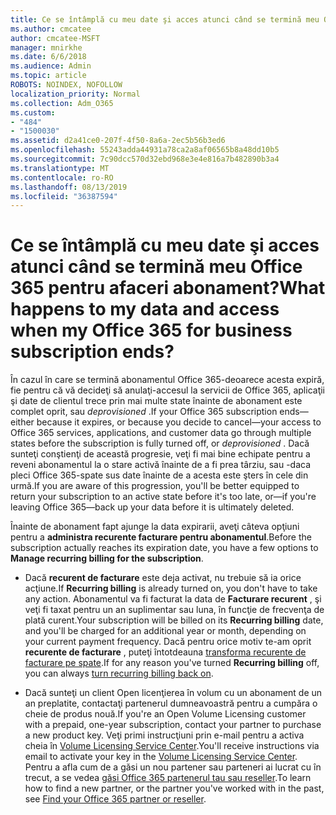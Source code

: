 ```yaml
---
title: Ce se întâmplă cu meu date şi acces atunci când se termină meu Office 365 pentru afaceri abonament?
ms.author: cmcatee
author: cmcatee-MSFT
manager: mnirkhe
ms.date: 6/6/2018
ms.audience: Admin
ms.topic: article
ROBOTS: NOINDEX, NOFOLLOW
localization_priority: Normal
ms.collection: Adm_O365
ms.custom:
- "484"
- "1500030"
ms.assetid: d2a41ce0-207f-4f50-8a6a-2ec5b56b3ed6
ms.openlocfilehash: 55243adda44931a78ca2a8af06565b8a48dd10b5
ms.sourcegitcommit: 7c90dcc570d32ebd968e3e4e816a7b482890b3a4
ms.translationtype: MT
ms.contentlocale: ro-RO
ms.lasthandoff: 08/13/2019
ms.locfileid: "36387594"
---
```

# <a name="what-happens-to-my-data-and-access-when-my-office-365-for-business-subscription-ends"></a><span data-ttu-id="ef616-102">Ce se întâmplă cu meu date şi acces atunci când se termină meu Office 365 pentru afaceri abonament?</span><span class="sxs-lookup"><span data-stu-id="ef616-102">What happens to my data and access when my Office 365 for business subscription ends?</span></span>

<span data-ttu-id="ef616-103">În cazul în care se termină abonamentul Office 365-deoarece acesta expiră, fie pentru că vă decideţi să anulaţi-accesul la servicii de Office 365, aplicaţii şi date de clientul trece prin mai multe state înainte de abonament este complet oprit, sau *deprovisioned*  .</span><span class="sxs-lookup"><span data-stu-id="ef616-103">If your Office 365 subscription ends—either because it expires, or because you decide to cancel—your access to Office 365 services, applications, and customer data go through multiple states before the subscription is fully turned off, or  *deprovisioned*  .</span></span> <span data-ttu-id="ef616-104">Dacă sunteţi conştienţi de această progresie, veţi fi mai bine echipate pentru a reveni abonamentul la o stare activă înainte de a fi prea târziu, sau -daca pleci Office 365-spate sus date înainte de a acesta este şters în cele din urmă.</span><span class="sxs-lookup"><span data-stu-id="ef616-104">If you are aware of this progression, you'll be better equipped to return your subscription to an active state before it's too late, or—if you're leaving Office 365—back up your data before it is ultimately deleted.</span></span>
  
<span data-ttu-id="ef616-105">Înainte de abonament fapt ajunge la data expirarii, aveţi câteva opţiuni pentru a **administra recurente facturare pentru abonamentul**.</span><span class="sxs-lookup"><span data-stu-id="ef616-105">Before the subscription actually reaches its expiration date, you have a few options to **Manage recurring billing for the subscription**.</span></span>
  
- <span data-ttu-id="ef616-106">Dacă **recurent de facturare** este deja activat, nu trebuie să ia orice acţiune.</span><span class="sxs-lookup"><span data-stu-id="ef616-106">If **Recurring billing** is already turned on, you don't have to take any action.</span></span> <span data-ttu-id="ef616-107">Abonamentul va fi facturat la data de **Facturare recurent** , şi veţi fi taxat pentru un an suplimentar sau luna, în funcţie de frecvenţa de plată curent.</span><span class="sxs-lookup"><span data-stu-id="ef616-107">Your subscription will be billed on its **Recurring billing** date, and you'll be charged for an additional year or month, depending on your current payment frequency.</span></span> <span data-ttu-id="ef616-108">Dacă pentru orice motiv te-am oprit **recurente de facturare** , puteţi întotdeauna [transforma recurente de facturare pe spate](https://docs.microsoft.com/en-us/office365/admin/subscriptions-and-billing/renew-your-subscription#turn-recurring-billing-off-or-on).</span><span class="sxs-lookup"><span data-stu-id="ef616-108">If for any reason you've turned **Recurring billing** off, you can always [turn recurring billing back on](https://docs.microsoft.com/en-us/office365/admin/subscriptions-and-billing/renew-your-subscription#turn-recurring-billing-off-or-on).</span></span>

- <span data-ttu-id="ef616-109">Dacă sunteţi un client Open licenţierea în volum cu un abonament de un an preplatite, contactaţi partenerul dumneavoastră pentru a cumpăra o cheie de produs nouă.</span><span class="sxs-lookup"><span data-stu-id="ef616-109">If you're an Open Volume Licensing customer with a prepaid, one-year subscription, contact your partner to purchase a new product key.</span></span> <span data-ttu-id="ef616-110">Veţi primi instrucţiuni prin e-mail pentru a activa cheia în [Volume Licensing Service Center](https://go.microsoft.com/fwlink/p/?LinkID=282016).</span><span class="sxs-lookup"><span data-stu-id="ef616-110">You'll receive instructions via email to activate your key in the [Volume Licensing Service Center](https://go.microsoft.com/fwlink/p/?LinkID=282016).</span></span> <span data-ttu-id="ef616-111">Pentru a afla cum de a găsi un nou partener sau parteneri ai lucrat cu în trecut, a se vedea [găsi Office 365 partenerul tau sau reseller](https://docs.microsoft.com/en-us/office365/admin/manage/find-your-partner-or-reseller).</span><span class="sxs-lookup"><span data-stu-id="ef616-111">To learn how to find a new partner, or the partner you've worked with in the past, see [Find your Office 365 partner or reseller](https://docs.microsoft.com/en-us/office365/admin/manage/find-your-partner-or-reseller).</span></span>